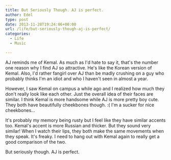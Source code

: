 ```yaml
---
title: But Seriously Though. AJ is perfect.
author: Edel
type: post
date: 2013-11-28T19:24:06+00:00
url: /life/but-seriously-though-aj-is-perfect/
categories:
  - Life
  - Music

---
```

AJ reminds me of Kemal. As much as I'd hate to say it, that's the number one reason why I find AJ so attractive. He's like the Korean version of Kemal. Also, I'd rather fangirl over AJ than be madly crushing on a guy who probably thinks I'm an idiot and who I haven't seen in almost a year.

However, I saw Kemal on campus a while ago and I realized how much they don't really look like each other. Just the overall idea of their faces are similar. I think Kemal is more handsome while AJ is more pretty boy cute. They both have beautifully cheekbones though. :( I'm a sucker for nice cheekbones&#8230;

It's probably my memory being rusty but I feel like they have similar accents too. Kemal's accent is more Russian and thicker. But they sound very similar! When I watch their lips, they both make the same movements when they speak. It's freaky. I need to hang out with Kemal again to really get a good comparison of the two.

But seriously though. AJ is perfect.


